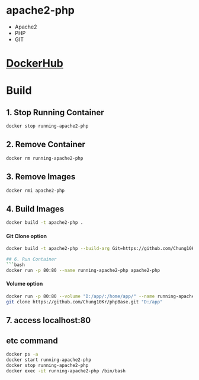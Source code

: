 # apache2-php
- Apache2
- PHP
- GIT
# [DockerHub](https://hub.docker.com/repository/docker/chung10/apache2-php)

# Build

## 1. Stop Running Container
```bash
docker stop running-apache2-php
```
## 2. Remove Container
```bash
docker rm running-apache2-php
```
## 3. Remove Images
```bash
docker rmi apache2-php
```
## 4. Build Images
```bash
docker build -t apache2-php .
```

#### Git Clone option
```bash
docker build -t apache2-php --build-arg Git=https://github.com/Chung10Kr/phpBase.git .```

## 6. Run Container
```bash
docker run -p 80:80 --name running-apache2-php apache2-php
```

#### Volume option
```bash
docker run -p 80:80 --volume "D:/app/:/home/app/" --name running-apache2-php apache2-php
git clone https://github.com/Chung10Kr/phpBase.git "D:/app"
```

## 7. access localhost:80



## etc command
```bash
docker ps -a
docker start running-apache2-php
docker stop running-apache2-php
docker exec -it running-apache2-php /bin/bash
```
